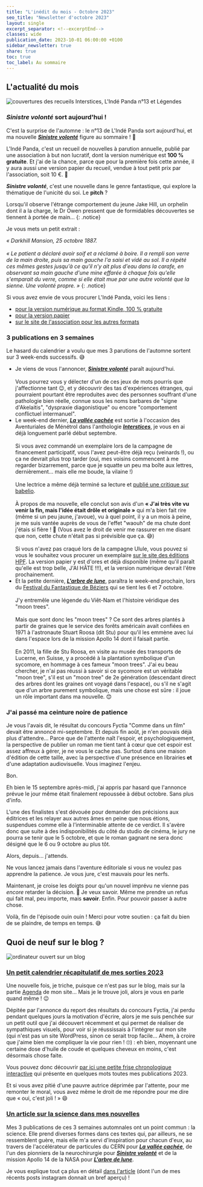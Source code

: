 ```yaml
---
title: "L'inédit du mois - Octobre 2023"
seo_title: "Newsletter d'octobre 2023"
layout: single
excerpt_separator: <!--excerptEnd-->
classes: wide
publication_date: 2023-10-01 06:00:00 +0100
sidebar_newsletter: true
share: true
toc: true
toc_label: Au sommaire
---
```

<!--excerptEnd-->

## L'actualité du mois

<img alt="couvertures des recueils Interstices, L'Indé Panda n°13 et Légendes" src="https://catherinephanvan.fr/assets/images/newsletter/2023-10-sorties-automne.jpg">

### ***Sinistre volonté*** sort aujourd'hui !

C'est la surprise de l'automne : le n°13 de L'Indé Panda sort aujourd'hui, et ma nouvelle <a href="https://catherinephanvan.fr/publications/sinistre-volonte/" target="_blank">***Sinistre volonté***</a> figure au sommaire ! 🎉

L'Indé Panda, c'est un recueil de nouvelles à parution annuelle, publié par une association à but non lucratif, dont la version numérique est **100&nbsp;% gratuite**. Et j'ai de la chance, parce que pour la première fois cette année, il y aura aussi une version papier du recueil, vendue à tout petit prix par l'association, soit 10&nbsp;€. 🥰

***Sinistre volonté***, c'est une nouvelle dans le genre fantastique, qui explore la thématique de l'unicité du soi. Le **pitch** ?

Lorsqu'il observe l'étrange comportement du jeune Jake Hill, un orphelin dont il a la charge, le Dr Owen pressent que de formidables découvertes se tiennent à portée de main…
{: .notice}

Je vous mets un petit extrait :

*«&nbsp;Darkhill Mansion, 25 octobre 1887.*<br/><br/>
*«&nbsp;Le patient a déclaré avoir soif et a réclamé à boire. Il a rempli son verre de la main droite, puis sa main gauche l'a saisi et vidé au sol. Il a répété ces mêmes gestes jusqu'à ce qu'il n'y ait plus d'eau dans la carafe, en observant sa main gauche d'une mine effarée à chaque fois qu'elle s'emparait du verre, comme si elle était mue par une autre volonté que la sienne. Une volonté propre.&nbsp;»*
{: .notice}

Si vous avez envie de vous procurer L'Indé Panda, voici les liens&nbsp;:
* <a href="https://amzn.to/45616ik" target="_blank">pour la version numérique au format Kindle, 100&nbsp;% gratuite</a>
* <a href="https://amzn.to/3EYx1Xc" target="_blank">pour la version papier</a>
* <a href="https://lindepanda.wordpress.com/category/publications/" target="_blank">sur le site de l'association pour les autres formats</a>


### 3 publications en 3 semaines

Le hasard du calendrier a voulu que mes 3 parutions de l'automne sortent sur 3 week-ends successifs. 😅

* Je viens de vous l'annoncer, <a href="https://catherinephanvan.fr/publications/sinistre-volonte/" target="_blank">***Sinistre volonté***</a> paraît aujourd'hui.<br/><br/>
Vous pourrez vous y délecter d'un de ces jeux de mots pourris que j'affectionne tant 😉, et y découvrir des tas d'expériences étranges, qui pourraient pourtant être reproduites avec des personnes souffrant d'une pathologie bien réelle, connue sous les noms barbares de "signe d'Akelaitis", "dyspraxie diagonistique" ou encore "comportement conflictuel intermanuel".
* Le week-end dernier, <a href="https://catherinephanvan.fr/publications/la-vallee-cachee/" target="_blank">***La vallée cachée***</a> est sortie à l'occasion des Aventuriales de Ménétrol dans l'anthologie <a href="https://herosdepapierfroisse.fr/editionshpf/nos-livres/interstices/" target="_blank">***Interstices***</a>, je vous en ai déjà longuement parlé début septembre.<br/><br/>
Si vous avez commandé un exemplaire lors de la campagne de financement participatif, vous l'avez peut-être déjà reçu (veinards&nbsp;!), ou ça ne devrait plus trop tarder (oui, mes voisins commencent à me regarder bizarrement, parce que je squatte un peu ma boîte aux lettres, dernièrement… mais elle me boude, la vilaine&nbsp;!)<br/><br/>
Une lectrice a même déjà terminé sa lecture et <a href="https://www.babelio.com/livres/Daucus-Interstices/1567872/critiques/3619204" target="_blank">publié une critique sur babelio</a>.<br/><br/>
À propos de ma nouvelle, elle conclut son avis d'un **&laquo;&nbsp;J'ai très vite vu venir la fin, mais l'idée était drôle et originale&nbsp;&raquo;** qui m'a bien fait rire (même si un peu jaune, j'avoue), vu à quel point, il y a un mois à peine, je me suis vantée auprès de vous de l'effet "waouh" de ma chute dont j'étais si fière&nbsp;! 🤣 (Vous avez le droit de venir me rassurer en me disant que non, cette chute n'était pas si prévisible que ça. 😅)<br/><br/>
Si vous n'avez pas craqué lors de la campagne Ulule, vous pouvez si vous le souhaitez vous procurer un exemplaire <a href="https://herosdepapierfroisse.fr/editionshpf/nos-livres/interstices/" target="_blank">sur le site des éditions HPF</a>. La version papier y est d'ores et déjà disponible (même qu'il paraît qu'elle est trop belle, J'AI HÂTE&nbsp;!!!), et la version numérique devrait l'être prochainement.
* Et la petite dernière, <a href="https://catherinephanvan.fr/publications/l-arbre-de-lune/" target="_blank">***L'arbre de lune***</a>, paraîtra le week-end prochain, lors du <a href="https://festival-fantastique.fr/" target="_blank">Festival du Fantastique de Béziers</a> qui se tient les 6 et 7 octobre.<br/><br/>
J'y entremêle une légende du Viêt-Nam et l'histoire véridique des "moon trees".<br/><br/>
Mais que sont donc les "moon trees"&nbsp;? Ce sont des arbres plantés à partir de graines que le service des forêts américain avait confiées en 1971 à l'astronaute Stuart Roosa (dit Stu) pour qu'il les emmène avec lui dans l'espace lors de la mission Apollo 14 dont il faisait partie.<br/><br/>
En 2011, la fille de Stu Roosa, en visite au musée des transports de Lucerne, en Suisse, y a procédé à la plantation symbolique d'un sycomore, en hommage à ces fameux "moon trees". J'ai eu beau chercher, je n'ai pas réussi à savoir si ce sycomore est un véritable "moon tree", s'il est un "moon tree" de 2e génération (descendant direct des arbres dont les graines ont voyagé dans l'espace), ou s'il ne s'agit que d'un arbre purement symbolique, mais une chose est sûre&nbsp;: il joue un rôle important dans ma nouvelle. 😊

### J'ai passé ma ceinture noire de patience

Je vous l'avais dit, le résultat du concours Fyctia "Comme dans un film" devait être annoncé mi-septembre. Et depuis fin août, je n'en pouvais déjà plus d'attendre&hellip; Parce que de l'attente naît l'espoir, et psychologiquement, la perspective de publier un roman me tient tant à c&oelig;ur que cet espoir est assez affreux à gérer, je ne vous le cache pas. Surtout dans une maison d'édition de cette taille, avec la perspective d'une présence en librairies **et** d'une adaptation audiovisuelle. Vous imaginez l'enjeu.

Bon.

Eh bien le 15&nbsp;septembre après-midi, j'ai appris par hasard que l'annonce prévue le jour même était finalement repoussée à début octobre. Sans plus d'info.

L'une des finalistes s'est dévouée pour demander des précisions aux éditrices et les relayer aux autres âmes en peine que nous étions, suspendues comme elle à l'interminable attente de ce verdict. Il s'avère donc que suite à des indisponibilités du côté du studio de cinéma, le jury ne pourra se tenir que le 5 octobre, et que le roman gagnant ne sera donc désigné que le 6 ou 9 octobre au plus tôt.

Alors, depuis&hellip; j'attends.

Ne vous lancez jamais dans l'aventure éditoriale si vous ne voulez pas apprendre la patience. Je vous jure, c'est mauvais pour les nerfs.

Maintenant, je croise les doigts pour qu'un nouvel imprévu ne vienne pas <em>encore</em> retarder la décision. 🤞 Je veux savoir. Même me prendre un refus qui fait mal, peu importe, mais <strong>savoir</strong>. Enfin. Pour pouvoir passer à autre chose.

Voilà, fin de l'épisode ouin ouin&nbsp;! Merci pour votre soutien&nbsp;: ça fait du bien de se plaindre, de temps en temps. 😅

## Quoi de neuf sur le blog&nbsp;?

<img alt="ordinateur ouvert sur un blog" src="https://catherinephanvan.fr/assets/images/newsletter/blog-mockup.webp">

### <a href="https://catherinephanvan.fr/agenda" target="_blank">Un petit calendrier récapitulatif de mes sorties 2023</a>

Une nouvelle fois, je triche, puisque ce n'est pas sur le blog, mais sur la partie <a href="https://catherinephanvan.fr/agenda" target="_blank">Agenda</a> de mon site&hellip; Mais je le trouve joli, alors je vous en parle quand même&nbsp;! 😉

Dépitée par l'annonce du report des résultats du concours Fyctia, j'ai perdu pendant quelques jours la motivation d'écrire, alors je me suis penchée sur un petit outil que j'ai découvert récemment et qui permet de réaliser de sympathiques visuels, pour voir si je réussissais à l'intégrer sur mon site (qui n'est pas un site WordPress, sinon ce serait trop facile&hellip; Ahem, à croire que j'aime bien me compliquer la vie pour rien&nbsp;! 🙄)&nbsp;: eh bien, moyennant une certaine dose d'huile de coude et quelques cheveux en moins, c'est désormais chose faite.

Vous pouvez donc découvrir <a href="https://catherinephanvan.fr/agenda" target="_blank">par ici une petite frise chronologique interactive</a> qui présente en quelques mots toutes mes publications 2023.

Et si vous avez pitié d'une pauvre autrice déprimée par l'attente, pour me remonter le moral, vous avez même le droit de me répondre pour me dire que &laquo;&nbsp;oui, c'est joli&nbsp;!&nbsp;&raquo; 😄

### <a href="https://catherinephanvan.fr/ecriture/2023/09/30/la-science-dans-mes-nouvelles.html" target="_blank">Un article sur la science dans mes nouvelles</a>

Mes 3 publications de ces 3 semaines automnales ont un point commun&nbsp;: la science. Elle prend diverses formes dans ces textes qui, par ailleurs, ne se ressemblent guère, mais elle m'a servi d'inspiration pour chacun d'eux, au travers de l'accélérateur de particules du CERN pour <a href="https://catherinephanvan.fr/publications/la-vallee-cachee/" target="_blank">***La vallée cachée***</a>, de l'un des pionniers de la neurochirurgie pour <a href="https://catherinephanvan.fr/publications/sinistre-volonte/" target="_blank">***Sinistre volonté***</a> et de la mission Apollo 14 de la NASA pour <a href="https://catherinephanvan.fr/publications/l-arbre-de-lune/" target="_blank">***L'arbre de lune***</a>.

Je vous explique tout ça plus en détail <a href="https://catherinephanvan.fr/ecriture/2023/09/30/la-science-dans-mes-nouvelles.html" target="_blank">dans l'article</a> (dont l'un de mes récents posts instagram donnait un bref aperçu)&nbsp;!